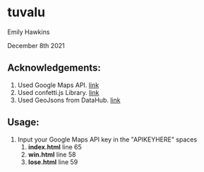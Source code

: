 # tuvalu

Emily Hawkins 

December 8th 2021

## Acknowledgements:

1. Used Google Maps API. [link](https://developers.google.com/maps)
2. Used confetti.js Library. [link](https://www.cssscript.com/confetti-falling-animation/)
3. Used GeoJsons from DataHub. [link](https://datahub.io/core/geo-countries)

## Usage:
1. Input your Google Maps API key in the "APIKEYHERE" spaces
      1. **index.html** line 65
      2. **win.html** line 58
      3. **lose.html** line 59
